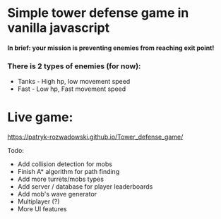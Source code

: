 # Simple tower defense game in vanilla javascript

#### In brief: your mission is preventing enemies from reaching exit point!

### There is 2 types of enemies (for now):

- Tanks - High hp, low movement speed
- Fast - Low hp, Fast movement speed

# Live game: 
https://patryk-rozwadowski.github.io/Tower_defense_game/

Todo:
- Add collision detection for mobs
- Finish A* algorithm for path finding
- Add more turrets/mobs types
- Add server / database for player leaderboards
- Add mob's wave generator
- Multiplayer (?)
- More UI features
